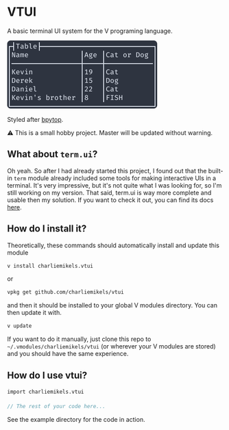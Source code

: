 
# VTUI

A basic terminal UI system for the V programing language.

![](README_assets/demo.png)

Styled after [bpytop](https://github.com/aristocratos/bpytop).

:warning: This is a small hobby project. Master will be updated without warning.

## What about `term.ui`?
Oh yeah. So after I had already started this project, I found out that the built-in `term` module already included some tools for making interactive UIs in a terminal. It's very impressive, but it's not quite what I was looking for, so I'm still working on my version. That said, term.ui is way more complete and usable then my solution. If you want to check it out, you can find its docs [here](https://modules.vlang.io/term.ui.html).

<!-- TODO: Lay out the actual differences between the two modules. -->

## How do I install it?
Theoretically, these commands should automatically install and update this module
```bash
v install charliemikels.vtui
```

or
```bash
vpkg get github.com/charliemikels/vtui
```

and then it should be installed to your global V modules directory. You can then update it with.
```bash
v update
```

If you want to do it manually, just clone this repo to `~/.vmodules/charliemikels/vtui` (or wherever your V modules are stored) and you should have the same experience.

## How do I use vtui?
```v
import charliemikels.vtui

// The rest of your code here...
```

<!-- TODO: provide a more thorough mini example. -->

See the example directory for the code in action.
